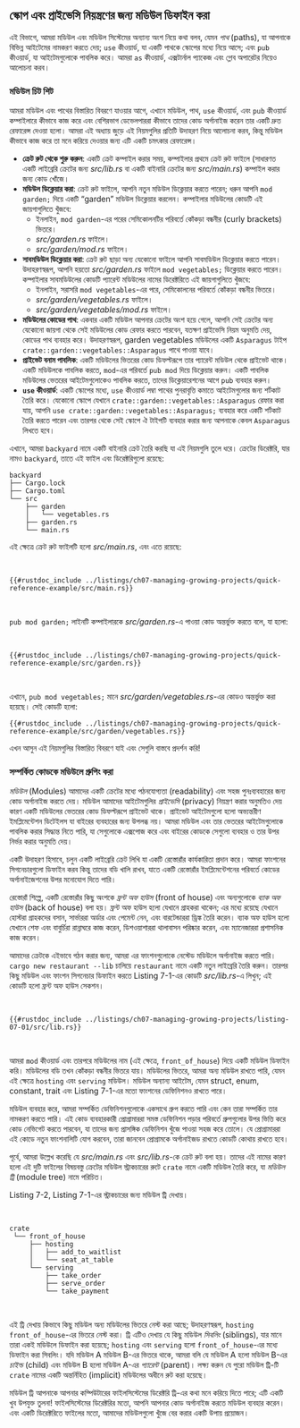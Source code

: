 ## স্কোপ এবং প্রাইভেসি নিয়ন্ত্রণের জন্য মডিউল ডিফাইন করা

এই বিভাগে, আমরা মডিউল এবং মডিউল সিস্টেমের অন্যান্য অংশ নিয়ে কথা বলব, যেমন _পাথ_ (paths), যা আপনাকে বিভিন্ন আইটেমের নামকরণ করতে দেয়; `use` কীওয়ার্ড, যা একটি পাথকে স্কোপের মধ্যে নিয়ে আসে; এবং `pub` কীওয়ার্ড, যা আইটেমগুলোকে পাবলিক করে। আমরা `as` কীওয়ার্ড, এক্সটার্নাল প্যাকেজ এবং গ্লোব অপারেটর নিয়েও আলোচনা করব।

### মডিউল চিট শিট

আমরা মডিউল এবং পাথের বিস্তারিত বিবরণে যাওয়ার আগে, এখানে মডিউল, পাথ, `use` কীওয়ার্ড, এবং `pub` কীওয়ার্ড কম্পাইলারে কীভাবে কাজ করে এবং বেশিরভাগ ডেভেলপাররা কীভাবে তাদের কোড অর্গানাইজ করেন তার একটি দ্রুত রেফারেন্স দেওয়া হলো। আমরা এই অধ্যায় জুড়ে এই নিয়মগুলির প্রতিটি উদাহরণ নিয়ে আলোচনা করব, কিন্তু মডিউল কীভাবে কাজ করে তা মনে করিয়ে দেওয়ার জন্য এটি একটি চমৎকার রেফারেন্স।

-   **ক্রেট রুট থেকে শুরু করুন**: একটি ক্রেট কম্পাইল করার সময়, কম্পাইলার প্রথমে ক্রেট রুট ফাইলে (সাধারণত একটি লাইব্রেরি ক্রেটের জন্য _src/lib.rs_ বা একটি বাইনারি ক্রেটের জন্য _src/main.rs_) কম্পাইল করার জন্য কোড খোঁজে।
-   **মডিউল ডিক্লেয়ার করা**: ক্রেট রুট ফাইলে, আপনি নতুন মডিউল ডিক্লেয়ার করতে পারেন; ধরুন আপনি `mod garden;` দিয়ে একটি “garden” মডিউল ডিক্লেয়ার করলেন। কম্পাইলার মডিউলের কোডটি এই জায়গাগুলিতে খুঁজবে:
    -   ইনলাইন, `mod garden`-এর পরের সেমিকোলনটির পরিবর্তে কোঁকড়া বন্ধনীর (curly brackets) ভিতরে।
    -   _src/garden.rs_ ফাইলে।
    -   _src/garden/mod.rs_ ফাইলে।
-   **সাবমডিউল ডিক্লেয়ার করা**: ক্রেট রুট ছাড়া অন্য যেকোনো ফাইলে আপনি সাবমডিউল ডিক্লেয়ার করতে পারেন। উদাহরণস্বরূপ, আপনি হয়তো _src/garden.rs_ ফাইলে `mod vegetables;` ডিক্লেয়ার করতে পারেন। কম্পাইলার সাবমডিউলের কোডটি প্যারেন্ট মডিউলের নামের ডিরেক্টরিতে এই জায়গাগুলিতে খুঁজবে:
    -   ইনলাইন, সরাসরি `mod vegetables`-এর পরে, সেমিকোলনের পরিবর্তে কোঁকড়া বন্ধনীর ভিতরে।
    -   _src/garden/vegetables.rs_ ফাইলে।
    -   _src/garden/vegetables/mod.rs_ ফাইলে।
-   **মডিউলের কোডের পাথ**: একবার একটি মডিউল আপনার ক্রেটের অংশ হয়ে গেলে, আপনি সেই ক্রেটের অন্য যেকোনো জায়গা থেকে সেই মডিউলের কোড রেফার করতে পারবেন, যতক্ষণ প্রাইভেসি নিয়ম অনুমতি দেয়, কোডের পাথ ব্যবহার করে। উদাহরণস্বরূপ, garden vegetables মডিউলের একটি `Asparagus` টাইপ `crate::garden::vegetables::Asparagus` পাথে পাওয়া যাবে।
-   **প্রাইভেট বনাম পাবলিক**: একটি মডিউলের ভিতরের কোড ডিফল্টরূপে তার প্যারেন্ট মডিউল থেকে প্রাইভেট থাকে। একটি মডিউলকে পাবলিক করতে, `mod`-এর পরিবর্তে `pub mod` দিয়ে ডিক্লেয়ার করুন। একটি পাবলিক মডিউলের ভেতরের আইটেমগুলোকেও পাবলিক করতে, তাদের ডিক্লেয়ারেশনের আগে `pub` ব্যবহার করুন।
-   **`use` কীওয়ার্ড**: একটি স্কোপের মধ্যে, `use` কীওয়ার্ড লম্বা পাথের পুনরাবৃত্তি কমাতে আইটেমগুলোর জন্য শর্টকাট তৈরি করে। যেকোনো স্কোপে যেখানে `crate::garden::vegetables::Asparagus` রেফার করা যায়, আপনি `use crate::garden::vegetables::Asparagus;` ব্যবহার করে একটি শর্টকাট তৈরি করতে পারেন এবং তারপর থেকে সেই স্কোপে ঐ টাইপটি ব্যবহার করার জন্য আপনাকে কেবল `Asparagus` লিখতে হবে।

এখানে, আমরা `backyard` নামে একটি বাইনারি ক্রেট তৈরি করছি যা এই নিয়মগুলি তুলে ধরে। ক্রেটের ডিরেক্টরি, যার নামও `backyard`, তাতে এই ফাইল এবং ডিরেক্টরিগুলো রয়েছে:

```text
backyard
├── Cargo.lock
├── Cargo.toml
└── src
    ├── garden
    │   └── vegetables.rs
    ├── garden.rs
    └── main.rs
```

এই ক্ষেত্রে ক্রেট রুট ফাইলটি হলো _src/main.rs_, এবং এতে রয়েছে:

<Listing file-name="src/main.rs">

```rust,noplayground,ignore
{{#rustdoc_include ../listings/ch07-managing-growing-projects/quick-reference-example/src/main.rs}}
```

</Listing>

`pub mod garden;` লাইনটি কম্পাইলারকে _src/garden.rs_-এ পাওয়া কোড অন্তর্ভুক্ত করতে বলে, যা হলো:

<Listing file-name="src/garden.rs">

```rust,noplayground,ignore
{{#rustdoc_include ../listings/ch07-managing-growing-projects/quick-reference-example/src/garden.rs}}
```

</Listing>

এখানে, `pub mod vegetables;` মানে _src/garden/vegetables.rs_-এর কোডও অন্তর্ভুক্ত করা হয়েছে। সেই কোডটি হলো:

```rust,noplayground,ignore
{{#rustdoc_include ../listings/ch07-managing-growing-projects/quick-reference-example/src/garden/vegetables.rs}}
```

এখন আসুন এই নিয়মগুলির বিস্তারিত বিবরণে যাই এবং সেগুলি বাস্তবে প্রদর্শন করি!

### সম্পর্কিত কোডকে মডিউলে গ্রুপিং করা

_মডিউল_ (Modules) আমাদের একটি ক্রেটের মধ্যে পঠনযোগ্যতা (readability) এবং সহজ পুনঃব্যবহারের জন্য কোড অর্গানাইজ করতে দেয়। মডিউল আমাদের আইটেমগুলির _প্রাইভেসি_ (privacy) নিয়ন্ত্রণ করার অনুমতিও দেয় কারণ একটি মডিউলের ভেতরের কোড ডিফল্টরূপে প্রাইভেট থাকে। প্রাইভেট আইটেমগুলো হলো অভ্যন্তরীণ ইমপ্লিমেন্টেশন ডিটেইলস যা বাইরের ব্যবহারের জন্য উপলব্ধ নয়। আমরা মডিউল এবং তার ভেতরের আইটেমগুলোকে পাবলিক করার সিদ্ধান্ত নিতে পারি, যা সেগুলোকে এক্সপোজ করে এবং বাইরের কোডকে সেগুলো ব্যবহার ও তার উপর নির্ভর করার অনুমতি দেয়।

একটি উদাহরণ হিসাবে, চলুন একটি লাইব্রেরি ক্রেট লিখি যা একটি রেস্তোরাঁর কার্যকারিতা প্রদান করে। আমরা ফাংশনের সিগনেচারগুলো ডিফাইন করব কিন্তু তাদের বডি খালি রাখব, যাতে একটি রেস্তোরাঁর ইমপ্লিমেন্টেশনের পরিবর্তে কোডের অর্গানাইজেশনের উপর মনোযোগ দিতে পারি।

রেস্তোরাঁ শিল্পে, একটি রেস্তোরাঁর কিছু অংশকে _ফ্রন্ট অফ হাউস_ (front of house) এবং অন্যগুলোকে _ব্যাক অফ হাউস_ (back of house) বলা হয়। ফ্রন্ট অফ হাউস হলো যেখানে গ্রাহকরা থাকেন; এর মধ্যে রয়েছে যেখানে হোস্টরা গ্রাহকদের বসান, সার্ভাররা অর্ডার এবং পেমেন্ট নেন, এবং বারটেন্ডাররা ড্রিঙ্ক তৈরি করেন। ব্যাক অফ হাউস হলো যেখানে শেফ এবং বাবুর্চিরা রান্নাঘরে কাজ করেন, ডিশওয়াশাররা থালাবাসন পরিষ্কার করেন, এবং ম্যানেজাররা প্রশাসনিক কাজ করেন।

আমাদের ক্রেটকে এইভাবে গঠন করার জন্য, আমরা এর ফাংশনগুলোকে নেস্টেড মডিউলে অর্গানাইজ করতে পারি। `cargo new restaurant --lib` চালিয়ে `restaurant` নামে একটি নতুন লাইব্রেরি তৈরি করুন। তারপর কিছু মডিউল এবং ফাংশন সিগনেচার ডিফাইন করতে Listing 7-1-এর কোডটি _src/lib.rs_-এ লিখুন; এই কোডটি হলো ফ্রন্ট অফ হাউস সেকশন।

<Listing number="7-1" file-name="src/lib.rs" caption="একটি `front_of_house` মডিউল যাতে অন্য মডিউল এবং ফাংশন রয়েছে">

```rust,noplayground
{{#rustdoc_include ../listings/ch07-managing-growing-projects/listing-07-01/src/lib.rs}}
```

</Listing>

আমরা `mod` কীওয়ার্ড এবং তারপরে মডিউলের নাম (এই ক্ষেত্রে, `front_of_house`) দিয়ে একটি মডিউল ডিফাইন করি। মডিউলের বডি তখন কোঁকড়া বন্ধনীর ভিতরে যায়। মডিউলের ভিতরে, আমরা অন্য মডিউল রাখতে পারি, যেমন এই ক্ষেত্রে `hosting` এবং `serving` মডিউল। মডিউল অন্যান্য আইটেম, যেমন struct, enum, constant, trait এবং Listing 7-1-এর মতো ফাংশনের ডেফিনিশনও রাখতে পারে।

মডিউল ব্যবহার করে, আমরা সম্পর্কিত ডেফিনিশনগুলোকে একসাথে গ্রুপ করতে পারি এবং কেন তারা সম্পর্কিত তার নামকরণ করতে পারি। এই কোড ব্যবহারকারী প্রোগ্রামাররা সমস্ত ডেফিনিশন পড়ার পরিবর্তে গ্রুপগুলোর উপর ভিত্তি করে কোড নেভিগেট করতে পারবেন, যা তাদের জন্য প্রাসঙ্গিক ডেফিনিশন খুঁজে পাওয়া সহজ করে তোলে। যে প্রোগ্রামাররা এই কোডে নতুন ফাংশনালিটি যোগ করবেন, তারা জানবেন প্রোগ্রামকে অর্গানাইজড রাখতে কোডটি কোথায় রাখতে হবে।

পূর্বে, আমরা উল্লেখ করেছি যে _src/main.rs_ এবং _src/lib.rs_-কে ক্রেট রুট বলা হয়। তাদের এই নামের কারণ হলো এই দুটি ফাইলের বিষয়বস্তু ক্রেটের মডিউল স্ট্রাকচারের রুটে `crate` নামে একটি মডিউল তৈরি করে, যা _মডিউল ট্রি_ (module tree) নামে পরিচিত।

Listing 7-2, Listing 7-1-এর স্ট্রাকচারের জন্য মডিউল ট্রি দেখায়।

<Listing number="7-2" caption="Listing 7-1 এর কোডের জন্য মডিউল ট্রি">

```text
crate
 └── front_of_house
     ├── hosting
     │   ├── add_to_waitlist
     │   └── seat_at_table
     └── serving
         ├── take_order
         ├── serve_order
         └── take_payment
```

</Listing>

এই ট্রি দেখায় কিভাবে কিছু মডিউল অন্য মডিউলের ভিতরে নেস্ট করা আছে; উদাহরণস্বরূপ, `hosting` `front_of_house`-এর ভিতরে নেস্ট করা। ট্রি এটিও দেখায় যে কিছু মডিউল _সিবলিং_ (siblings), যার মানে তারা একই মডিউলে ডিফাইন করা হয়েছে; `hosting` এবং `serving` হলো `front_of_house`-এর মধ্যে ডিফাইন করা সিবলিং। যদি মডিউল A মডিউল B-এর ভিতরে থাকে, আমরা বলি যে মডিউল A হলো মডিউল B-এর _চাইল্ড_ (child) এবং মডিউল B হলো মডিউল A-এর _প্যারেন্ট_ (parent)। লক্ষ্য করুন যে পুরো মডিউল ট্রি-টি `crate` নামের একটি অন্তর্নিহিত (implicit) মডিউলের অধীনে রুট করা হয়েছে।

মডিউল ট্রি আপনাকে আপনার কম্পিউটারের ফাইলসিস্টেমের ডিরেক্টরি ট্রি-এর কথা মনে করিয়ে দিতে পারে; এটি একটি খুব উপযুক্ত তুলনা! ফাইলসিস্টেমের ডিরেক্টরির মতো, আপনি আপনার কোড অর্গানাইজ করতে মডিউল ব্যবহার করেন। এবং একটি ডিরেক্টরিতে ফাইলের মতো, আমাদের মডিউলগুলো খুঁজে বের করার একটি উপায় প্রয়োজন।